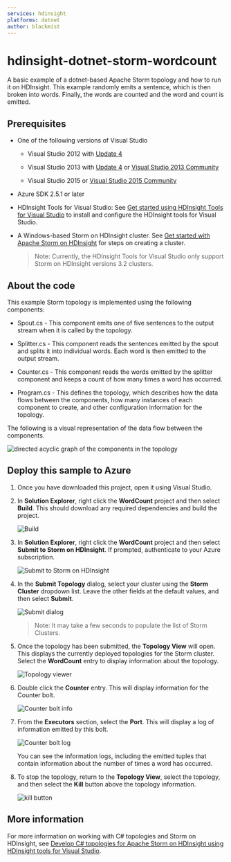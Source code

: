 ```yaml
---
services: hdinsight
platforms: dotnet
author: blackmist
---
```


# hdinsight-dotnet-storm-wordcount
A basic example of a dotnet-based Apache Storm topology and how to run it on HDInsight. This example randomly emits a sentence, which is then broken into words. Finally, the words are counted and the word and count is emitted.

## Prerequisites

* One of the following versions of Visual Studio

    * Visual Studio 2012 with [Update 4](http://www.microsoft.com/download/details.aspx?id=39305)

    * Visual Studio 2013 with [Update 4](http://www.microsoft.com/download/details.aspx?id=44921) or [Visual Studio 2013 Community](http://go.microsoft.com/fwlink/?LinkId=517284)
    
    * Visual Studio 2015 or [Visual Studio 2015 Community](https://go.microsoft.com/fwlink/?linkid=532606&clcid=0x409)

* Azure SDK 2.5.1 or later

* HDInsight Tools for Visual Studio: See [Get started using HDInsight Tools for Visual Studio](https://azure.microsoft.com/documentation/articles/hdinsight-hadoop-visual-studio-tools-get-started/) to install and configure the HDInsight tools for Visual Studio.

* A Windows-based Storm on HDInsight cluster. See [Get started with Apache Storm on HDInsight](https://azure.microsoft.com/documentation/articles/hdinsight-apache-storm-tutorial-get-started/) for steps on creating a cluster.

    > Note: Currently, the HDInsight Tools for Visual Studio only support Storm on HDInsight versions 3.2 clusters.

## About the code

This example Storm topology is implemented using the following components:

* Spout.cs - This component emits one of five sentences to the output stream when it is called by the topology.

* Splitter.cs - This component reads the sentences emitted by the spout and splits it into individual words. Each word is then emitted to the output stream.

* Counter.cs - This component reads the words emitted by the splitter component and keeps a count of how many times a word has occurred.

* Program.cs - This defines the topology, which describes how the data flows between the components, how many instances of each component to create, and other configuration information for the topology.

The following is a visual representation of the data flow between the components.

![directed acyclic graph of the components in the topology](./images/wordcount-topology.png)

## Deploy this sample to Azure

1. Once you have downloaded this project, open it using Visual Studio.

2. In __Solution Explorer__, right click the __WordCount__ project and then select __Build__. This should download any required dependencies and build the project.

    ![Build](./images/build.png)

3. In __Solution Explorer__, right click the __WordCount__ project and then select __Submit to Storm on HDInsight__. If prompted, authenticate to your Azure subscription.

    ![Submit to Storm on HDInsight](./images/submit.png)

4. In the __Submit Topology__ dialog, select your cluster using the __Storm Cluster__ dropdown list. Leave the other fields at the default values, and then select __Submit__.

    ![Submit dialog](./images/submitdialog.png)

    > Note: It may take a few seconds to populate the list of Storm Clusters.

5. Once the topology has been submitted, the __Topology View__ will open. This displays the currently deployed topologies for the Storm cluster. Select the __WordCount__ entry to display information about the topology.

    ![Topology viewer](./images/vsuistorm.png)
    
6. Double click the __Counter__ entry. This will display information for the Counter bolt.

    ![Counter bolt info](./images/boltinfo.png)
    
7. From the __Executors__ section, select the __Port__. This will display a log of information emitted by this bolt.

    ![Counter bolt log](./images/boltinstanceinfo.png)
    
    You can see the information logs, including the emitted tuples that contain information about the number of times a word has occurred.

8. To stop the topology, return to the __Topology View__, select the topology, and then select the __Kill__ button above the topology information.

    ![kill button](./images/killbutton.png)

## More information

For more information on working with C# topologies and Storm on HDInsight, see [Develop C# topologies for Apache Storm on HDInsight using HDInsight tools for Visual Studio](https://azure.microsoft.com/documentation/articles/hdinsight-storm-develop-csharp-visual-studio-topology/).